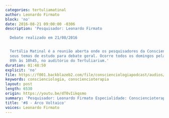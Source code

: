 ```yaml
---
categories: tertuliamatinal
author: Leonardo Firmato
block: 'no'
date: 2016-08-21 09:00:00 -0306
description: 'Pesquisador: Leonardo Firmato

  Debate realizado em 21/08/2016


  Tertúlia Matinal é a reunião aberta onde os pesquisadores da Conscienciologia apresentam
  seus temas de estudo para debate geral. Ocorre todos os domingos pela manhã, das
  09h às 10h45, no auditório do Tertuliarium.'
duration: 01:48:50
explicit: 'no'
file: https://f001.backblazeb2.com/file/conscienciologiapodcast/audios/dT0vIikqsmo.mp3
keywords: conscienciologia, consciencioterapia
layout: post
length: 6530
origin: https://youtu.be/dT0vIikqsmo
summary: 'Pesquisador: Leonardo Firmato Especialidade: Consciencioterapia'
title: '#8 - Arco Voltaico'
voices: Leonardo Firmato
---
```

